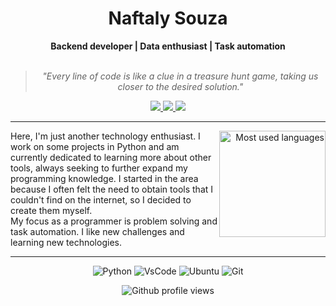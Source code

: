<h1 align="center"> Naftaly Souza </h1>
    
<div align="center">
<b>Backend developer | Data enthusiast | Task automation </b>
<br>
<br>

<blockquote>
    <p><i>
        "Every line of code is like a clue in a treasure hunt game, taking us closer to the desired solution."
    </i></p>
</blockquote>
</div>

<div align="center">
    <a target="_blank">
    <a href="https://twitter.com/tatastudyyg" target="_blank">
        <img src="https://img.shields.io/badge/Twitter-1DA1F2?style=for-the-badge&logo=twitter&logoColor=white" target="_blank"> 
    </a>
        <a href ="https://discord.com/invite/GR6s4258">
        <img src="https://img.shields.io/badge/Discord-5865F2?style=for-the-badge&logo=discord&logoColor=white"/>
    </a> 
    <a href ="mailto:naft.dev@proton.me">
        <img src="https://img.shields.io/badge/proton%20mail-6D4AFF?style=for-the-badge&logo=protonmail&logoColor=white" target="_blank">
    </a>
</div>

---
<div align="right" style="margin:auto">
     <a href="https://github.com/NFTSZ">
        <img height="170em"
             src="https://github-readme-stats.vercel.app/api/top-langs/?username=NFTSZ&hide=html,jupyter%20notebook&langs_count=6&hide_border=true&layout=compact&show_icons=true&line_height=24&theme=transparent&title_color=4a86d1&custom_title=My%20favorite%20languages"
             alt="Most used languages"
             align="right">
    </a>
</div>
Here, I'm just another technology enthusiast. I work on some projects in Python and am currently dedicated to learning more about other tools, always seeking to further expand my programming knowledge. I started in the area because I often felt the need to obtain tools that I couldn't find on the internet, so I decided to create them myself. <br>
My focus as a programmer is problem solving and task automation. I like new challenges and learning new technologies.

---
<div align="center">

![Python](https://img.shields.io/badge/Python-FFD43B?style=for-the-badge&logo=python&logoColor=blue)
![VsCode](https://img.shields.io/badge/VSCode-0078D4?style=for-the-badge&logo=visual%20studio%20code&logoColor=white)
![Ubuntu](https://img.shields.io/badge/Ubuntu-E95420?style=for-the-badge&logo=ubuntu&logoColor=white)
![Git](https://img.shields.io/badge/GIT-E44C30?style=for-the-badge&logo=git&logoColor=white)

<!--<h4>Learning/improving technologies:</h4>

![Java](https://img.shields.io/badge/Java-ED8B00?style=for-the-badge&logo=java&logoColor=white)


<h4>Interested in learning:</h4>

![MySQL](https://img.shields.io/badge/MySQL-005C84?style=for-the-badge&logo=mysql&logoColor=white)
![Django](https://img.shields.io/badge/Django-092E20?style=for-the-badge&logo=django&logoColor=green)
![Pandas](https://img.shields.io/badge/Pandas-2C2D72?style=for-the-badge&logo=pandas&logoColor=white)
-->


![Github profile views](https://komarev.com/ghpvc/?username=NFTSZ)
